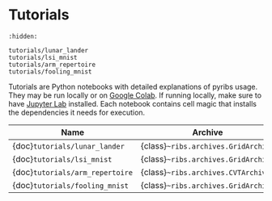 # Tutorials

```{toctree}
:hidden:

tutorials/lunar_lander
tutorials/lsi_mnist
tutorials/arm_repertoire
tutorials/fooling_mnist
```

Tutorials are Python notebooks with detailed explanations of pyribs usage. They
may be run locally or on
[Google Colab](https://colab.research.google.com/notebooks/intro.ipynb). If
running locally, make sure to have
[Jupyter Lab](https://jupyterlab.readthedocs.io/en/stable/getting_started/installation.html)
installed. Each notebook contains cell magic that installs the dependencies it
needs for execution.

| Name                            | Archive                             | Emitter                                    | Optimizer                           |
| ------------------------------- | ----------------------------------- | ------------------------------------------ | ----------------------------------- |
| {doc}`tutorials/lunar_lander`   | {class}`~ribs.archives.GridArchive` | {class}`~ribs.emitters.ImprovementEmitter` | {class}`~ribs.optimizers.Optimizer` |
| {doc}`tutorials/lsi_mnist`      | {class}`~ribs.archives.GridArchive` | {class}`~ribs.emitters.ImprovementEmitter` | {class}`~ribs.optimizers.Optimizer` |
| {doc}`tutorials/arm_repertoire` | {class}`~ribs.archives.CVTArchive`  | {class}`~ribs.emitters.ImprovementEmitter` | {class}`~ribs.optimizers.Optimizer` |
| {doc}`tutorials/fooling_mnist`  | {class}`~ribs.archives.GridArchive` | {class}`~ribs.emitters.GaussianEmitter`    | {class}`~ribs.optimizers.Optimizer` |
